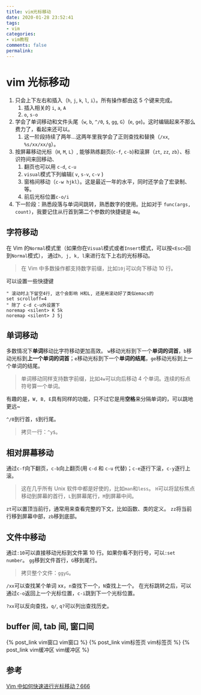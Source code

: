 ```yaml
---
title: vim光标移动
date: 2020-01-28 23:52:41
tags:
- vim
categories:
- vim教程
comments: false
permalink:
---
```


# vim 光标移动

1. 只会上下左右和插入（`h`, `j`, `k`, `l`, `i`）。所有操作都由这 5 个键来完成。
   1. 插入相关的 `i`, `a`, `A`
   2. `o`, `s-o`
2. 学会了单词移动和文件头尾（`w`, `b`, `^/0`, `$`, `gg`, `G`）(`e`, `ge`)。这时编辑起来不那么费力了，看起来还可以。
   1. 这一阶段持续了两年…这两年里我学会了正则查找和替换（`/xx`, `%s/xx/xx/g`）。
3. 按屏幕移动光标（`H`, `M`, `L`）, 能够熟练翻页(`c-f`, `c-b`)和滚屏（`zt`, `zz`, `zb`）、标识符间来回移动、
   1. 翻页也可以用 `c-d`, `c-u`
   2. `visual`模式下列编辑( `v`, `s-v`, `c-v` )
   3. 窗格间移动（`c-w hjkl`）。这是最近一年的水平，同时还学会了宏录制、等。
   4. 前后光标位置`c-o/i`
4. 下一阶段：熟悉段落与单词间跳转，熟悉数字的使用。比如对于 `func(args, count)`，我要记住从行首到第二个参数的快捷键是 `4w`。

## 字符移动

在 Vim 的`Normal`模式里（如果你在`Visual`模式或者`Insert`模式，可以按`<Esc>`回到`Normal`模式）， 通过`h, j, k, l`来进行左下上右的光标移动。

> 在 Vim 中多数操作都支持数字前缀，比如`10j`可以向下移动 10 行。

可以设置一些快捷键

```vim
" 滚动时上下留空4行, 这个会影响 H和L, 还是用滚动好了类似emacs的
set scrolloff=4
" 除了 c-d c-u外设置下
noremap <silent> K 5k
noremap <silent> J 5j
```

## 单词移动

多数情况下**单词**移动比字符移动更加高效。 `w`移动光标到下一个**单词的词首**，`b`移动光标到**上一个单词的词首**；`e`移动光标到下一个**单词的结尾**，`ge`移动光标到上一个单词的结尾。

> 单词移动同样支持数字前缀，比如`4w`可以向后移动 4 个单词。连续的标点符号算一个单词。

有趣的是，`W, B, E`具有同样的功能，只不过它是用**空格**来分隔单词的，可以跳地更远~

`^/0`到行首，`$`到行尾。

> 拷贝一行：`^y$`。

## 相对屏幕移动

通过`c-f`向下翻页，`c-b`向上翻页(用 `c-d` 和 `c-u` 代替)；`c-e`逐行下滚，`c-y`逐行上滚。

> 这在几乎所有 Unix 软件中都是好使的，比如`man`和`less`。
> `H`可以将鼠标焦点移动到屏幕的首行，`L`到屏幕尾行，`M`到屏幕中间。

`zt`可以置顶当前行，通常用来查看完整的下文，比如函数、类的定义。 `zz`将当前行移到屏幕中部，`zb`移到底部。

## 文件中移动

通过`:10`可以直接移动光标到文件第 10 行。如果你看不到行号，可以`:set number`。 `gg`移到文件首行，`G`移到尾行。

> 拷贝整个文件：`ggyG`。

`/xx`可以查找某个单词 xx，`n`查找下一个，`N`查找上一个。 在光标跳转之后，可以通过`c-o`返回上一个光标位置，`c-i`跳到下一个光标位置。

`?xx`可以反向查找，`q/`, `q?`可以列出查找历史。

## buffer 间, tab 间, 窗口间

{% post_link vim窗口 vim窗口 %}
{% post_link vim标签页 vim标签页 %}
{% post_link vim缓冲区 vim缓冲区 %}

## 参考

[Vim 中如何快速进行光标移动？666](https://harttle.land/2015/11/07/vim-cursor.html)
